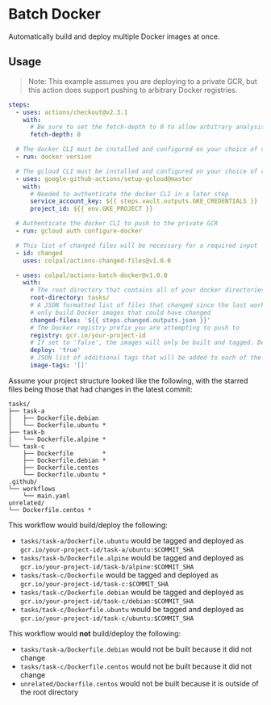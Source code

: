 Batch Docker
============

Automatically build and deploy multiple Docker images at once.

Usage
-----

> Note: This example assumes you are deploying to a private GCR, but this action does support
> pushing to arbitrary Docker registries.

```yaml
steps:
  - uses: actions/checkout@v2.3.1
    with:
      # Be sure to set the fetch-depth to 0 to allow arbitrary analysis of previous commits
      fetch-depth: 0

  # The docker CLI must be installed and configured on your choice of runner
  - run: docker version

  # The gcloud CLI must be installed and configured on your choice of runner
  - uses: google-github-actions/setup-gcloud@master
    with:
      # Needed to authenticate the docker CLI in a later step
      service_account_key: ${{ steps.vault.outputs.GKE_CREDENTIALS }}
      project_id: ${{ env.GKE_PROJECT }}

  # Authenticate the docker CLI to push to the private GCR
  - run: gcloud auth configure-docker

  # This list of changed files will be necessary for a required input
  - id: changed
    uses: colpal/actions-changed-files@v1.0.0

  - uses: colpal/actions-batch-docker@v1.0.0
    with:
      # The root directory that contains all of your docker directories
      root-directory: tasks/
      # A JSON formatted list of files that changed since the last workflow run. This is used to
      # only build Docker images that could have changed
      changed-files: '${{ steps.changed.outputs.json }}'
      # The Docker registry prefix you are attempting to push to
      registry: gcr.io/your-project-id
      # If set to 'false', the images will only be built and tagged. Defaults to 'true'
      deploy: 'true'
      # JSON list of additional tags that will be added to each of the deployed images in the remote container repository. Defaults to empty list '[]'
      image-tags: '[]'
```

Assume your project structure looked like the following, with the starred files being those that
had changes in the latest commit:

```
tasks/
├── task-a
│   ├── Dockerfile.debian
│   └── Dockerfile.ubuntu *
├── task-b
|   └── Dockerfile.alpine *
└── task-c
    ├── Dockerfile        *
    ├── Dockerfile.debian *
    ├── Dockerfile.centos
    └── Dockerfile.ubuntu *
.github/
└── workflows
    └── main.yaml
unrelated/
└── Dockerfile.centos *
```

This workflow would build/deploy the following:

- `tasks/task-a/Dockerfile.ubuntu` would be tagged and deployed as
  `gcr.io/your-project-id/task-a/ubuntu:$COMMIT_SHA`
- `tasks/task-b/Dockerfile.alpine` would be tagged and deployed as
  `gcr.io/your-project-id/task-b/alpine:$COMMIT_SHA`
- `tasks/task-c/Dockerfile` would be tagged and deployed as
  `gcr.io/your-project-id/task-c:$COMMIT_SHA`
- `tasks/task-c/Dockerfile.debian` would be tagged and deployed as
  `gcr.io/your-project-id/task-c/debian:$COMMIT_SHA`
- `tasks/task-c/Dockerfile.ubuntu` would be tagged and deployed as
  `gcr.io/your-project-id/task-c/ubuntu:$COMMIT_SHA`

This workflow would **not** build/deploy the following:

- `tasks/task-a/Dockerfile.debian` would not be built because it did not change
- `tasks/task-c/Dockerfile.centos` would not be built because it did not change
- `unrelated/Dockerfile.centos` would not be built because it is outside of the root directory
